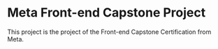 # Meta Front-end Capstone Project

This project is the project of the Front-end Capstone Certification from Meta.
